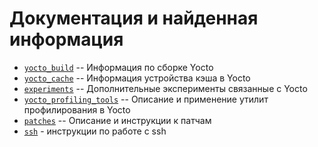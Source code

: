 # Документация и найденная информация

* [`yocto_build`](./yocto_build) -- Информация по сборке Yocto 
* [`yocto_cache`](./yocto_cache) -- Информация устройства кэша в Yocto
* [`experiments`](./experiments) -- Дополнительные эксперименты связанные с Yocto
* [`yocto_profiling_tools`](./yocto_profiling_tools) -- Описание и применение утилит профилирования в Yocto
* [`patches`](./patches) -- Описание и инструкции к патчам
* [`ssh`](./ssh_connection.md) - инструкции по работе с ssh
